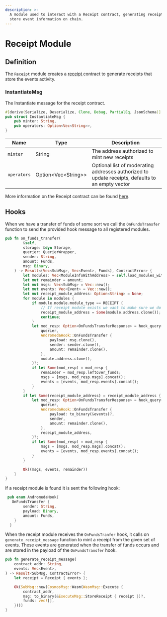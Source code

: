 ```yaml
---
description: >-
  A module used to interact with a Receipt contract, generating receipts that
  store event information on chain.
---
```


# Receipt Module

## Definition

The `Receipt` module creates a [receipt ](broken-reference)contract to generate receipts that store the events activity.

### InstantiateMsg

The Instantiate message for the receipt contract.

```rust
#[derive(Serialize, Deserialize, Clone, Debug, PartialEq, JsonSchema)]
pub struct InstantiateMsg {
    pub minter: String,
    pub operators: Option<Vec<String>>,
}
```

| Name        | Type                  | Description                                                                                      |
| ----------- | --------------------- | ------------------------------------------------------------------------------------------------ |
| `minter`    | String                | The address authorized to mint new receipts                                                      |
| `operators` | Option\<Vec\<String>> | Optional list of moderating addresses authorized to update receipts, defaults to an empty vector |

More information on the Receipt contract can be found [here](../smart-contracts/modules/receipt-contract.md).

## Hooks

When we have a transfer of funds of some sort we call the `OnFundsTransfer` function to send the provided hook message to all registered modules.&#x20;

```rust
pub fn on_funds_transfer(
        &self,
        storage: &dyn Storage,
        querier: QuerierWrapper,
        sender: String,
        amount: Funds,
        msg: Binary,
    ) -> Result<(Vec<SubMsg>, Vec<Event>, Funds), ContractError> {
        let modules: Vec<ModuleInfoWithAddress> = self.load_modules_with_address(storage)?;
        let mut remainder = amount;
        let mut msgs: Vec<SubMsg> = Vec::new();
        let mut events: Vec<Event> = Vec::new();
        let mut receipt_module_address: Option<String> = None;
        for module in modules {
            if module.module.module_type == RECEIPT {
                // If receipt module exists we want to make sure we do it last.
                receipt_module_address = Some(module.address.clone());
                continue;
            }
            let mod_resp: Option<OnFundsTransferResponse> = hook_query(
                querier,
                AndromedaHook::OnFundsTransfer {
                    payload: msg.clone(),
                    sender: sender.clone(),
                    amount: remainder.clone(),
                },
                module.address.clone(),
            )?;
            if let Some(mod_resp) = mod_resp {
                remainder = mod_resp.leftover_funds;
                msgs = [msgs, mod_resp.msgs].concat();
                events = [events, mod_resp.events].concat();
            }
        }
        if let Some(receipt_module_address) = receipt_module_address {
            let mod_resp: Option<OnFundsTransferResponse> = hook_query(
                querier,
                AndromedaHook::OnFundsTransfer {
                    payload: to_binary(&events)?,
                    sender,
                    amount: remainder.clone(),
                },
                receipt_module_address,
            )?;
            if let Some(mod_resp) = mod_resp {
                msgs = [msgs, mod_resp.msgs].concat();
                events = [events, mod_resp.events].concat();
            }
        }

        Ok((msgs, events, remainder))
    }
}
```

If a receipt module is found it is sent the following hook:

```rust
 pub enum AndromedaHook{
   OnFundsTransfer {
        sender: String,
        payload: Binary,
        amount: Funds,
    }
  }
```

When the receipt module receives the `OnFundsTranfer` hook, it calls on `generate_receipt_message` function to mint a receipt from the given set of events. These events are generated when the transfer of funds occurs and are stored in the payload of the `OnFundsTransfer` hook.

```rust
pub fn generate_receipt_message(
    contract_addr: String,
    events: Vec<Event>,
) -> Result<SubMsg, ContractError> {
    let receipt = Receipt { events };

    Ok(SubMsg::new(CosmosMsg::Wasm(WasmMsg::Execute {
        contract_addr,
        msg: to_binary(&ExecuteMsg::StoreReceipt { receipt })?,
        funds: vec![],
    })))
}

```
